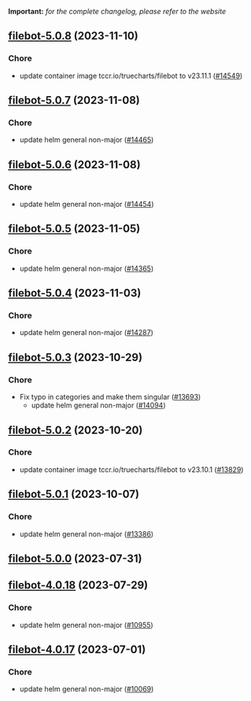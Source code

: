 **Important:**
*for the complete changelog, please refer to the website*




## [filebot-5.0.8](https://github.com/truecharts/charts/compare/filebot-5.0.7...filebot-5.0.8) (2023-11-10)

### Chore

- update container image tccr.io/truecharts/filebot to v23.11.1 ([#14549](https://github.com/truecharts/charts/issues/14549))
  
  


## [filebot-5.0.7](https://github.com/truecharts/charts/compare/filebot-5.0.6...filebot-5.0.7) (2023-11-08)

### Chore

- update helm general non-major ([#14465](https://github.com/truecharts/charts/issues/14465))
  
  


## [filebot-5.0.6](https://github.com/truecharts/charts/compare/filebot-5.0.5...filebot-5.0.6) (2023-11-08)

### Chore

- update helm general non-major ([#14454](https://github.com/truecharts/charts/issues/14454))
  
  


## [filebot-5.0.5](https://github.com/truecharts/charts/compare/filebot-5.0.4...filebot-5.0.5) (2023-11-05)

### Chore

- update helm general non-major ([#14365](https://github.com/truecharts/charts/issues/14365))
  
  


## [filebot-5.0.4](https://github.com/truecharts/charts/compare/filebot-5.0.3...filebot-5.0.4) (2023-11-03)

### Chore

- update helm general non-major ([#14287](https://github.com/truecharts/charts/issues/14287))
  
  


## [filebot-5.0.3](https://github.com/truecharts/charts/compare/filebot-5.0.2...filebot-5.0.3) (2023-10-29)

### Chore

- Fix typo in categories and make them singular ([#13693](https://github.com/truecharts/charts/issues/13693))
  - update helm general non-major ([#14094](https://github.com/truecharts/charts/issues/14094))
  
  


## [filebot-5.0.2](https://github.com/truecharts/charts/compare/filebot-5.0.1...filebot-5.0.2) (2023-10-20)

### Chore

- update container image tccr.io/truecharts/filebot to v23.10.1 ([#13829](https://github.com/truecharts/charts/issues/13829))
  
  


## [filebot-5.0.1](https://github.com/truecharts/charts/compare/filebot-5.0.0...filebot-5.0.1) (2023-10-07)

### Chore

- update helm general non-major ([#13386](https://github.com/truecharts/charts/issues/13386))
  
  



## [filebot-5.0.0](https://github.com/truecharts/charts/compare/filebot-4.0.18...filebot-5.0.0) (2023-07-31)




## [filebot-4.0.18](https://github.com/truecharts/charts/compare/filebot-4.0.17...filebot-4.0.18) (2023-07-29)

### Chore

- update helm general non-major ([#10955](https://github.com/truecharts/charts/issues/10955))
  
  


## [filebot-4.0.17](https://github.com/truecharts/charts/compare/filebot-4.0.16...filebot-4.0.17) (2023-07-01)

### Chore

- update helm general non-major ([#10069](https://github.com/truecharts/charts/issues/10069))
